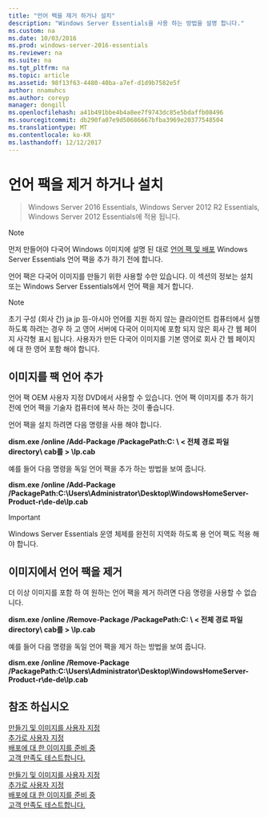 ```yaml
---
title: "언어 팩을 제거 하거나 설치"
description: "Windows Server Essentials을 사용 하는 방법을 설명 합니다."
ms.custom: na
ms.date: 10/03/2016
ms.prod: windows-server-2016-essentials
ms.reviewer: na
ms.suite: na
ms.tgt_pltfrm: na
ms.topic: article
ms.assetid: 98f13f63-4480-40ba-a7ef-d1d9b7582e5f
author: nnamuhcs
ms.author: coreyp
manager: dongill
ms.openlocfilehash: a41b491bbe4b4a8ee7f9743dc85e5bdaffb08496
ms.sourcegitcommit: db290fa07e9d50686667bfba3969e20377548504
ms.translationtype: MT
ms.contentlocale: ko-KR
ms.lasthandoff: 12/12/2017
---
```

# <a name="install-or-remove-language-packs"></a>언어 팩을 제거 하거나 설치

>Windows Server 2016 Essentials, Windows Server 2012 R2 Essentials, Windows Server 2012 Essentials에 적용 됩니다.

> [!NOTE]
>  먼저 만들어야 다국어 Windows 이미지에 설명 된 대로 [언어 팩 및 배포](https://technet.microsoft.com/library/hh824829) Windows Server Essentials 언어 팩을 추가 하기 전에 합니다.  
  
 언어 팩은 다국어 이미지를 만들기 위한 사용할 수만 있습니다. 이 섹션의 정보는 설치 또는 Windows Server Essentials에서 언어 팩을 제거 합니다.  
  
> [!NOTE]
>  초기 구성 (회사 간) ja jp 등-아시아 언어를 지원 하지 않는 클라이언트 컴퓨터에서 실행 하도록 하려는 경우 하 고 영어 서버에 다국어 이미지에 포함 되지 않은 회사 간 웹 페이지 사각형 표시 됩니다. 사용자가 만든 다국어 이미지를 기본 영어로 회사 간 웹 페이지에 대 한 영어 포함 해야 합니다.  
  
## <a name="adding-language-packs-to-an-image"></a>이미지를 팩 언어 추가  
 언어 팩 OEM 사용자 지정 DVD에서 사용할 수 있습니다. 언어 팩 이미지를 추가 하기 전에 언어 팩을 기술자 컴퓨터에 복사 하는 것이 좋습니다.  
  
 언어 팩을 설치 하려면 다음 명령을 사용 해야 합니다.  
  
 **dism.exe /online /Add-Package /PackagePath:C: \\ < 전체 경로 파일 directory\ cab를 > \lp.cab**  
  
 예를 들어 다음 명령을 독일 언어 팩을 추가 하는 방법을 보여 줍니다.  
  
 **dism.exe /online /Add-Package /PackagePath:C:\Users\Administrator\Desktop\WindowsHomeServer-Product-r\de-de\lp.cab**  
  
> [!IMPORTANT]
>  Windows Server Essentials 운영 체제를 완전히 지역화 하도록 용 언어 팩도 적용 해야 합니다.  
  
## <a name="removing-language-packs-from-an-image"></a>이미지에서 언어 팩을 제거  
 더 이상 이미지를 포함 하 여 원하는 언어 팩을 제거 하려면 다음 명령을 사용할 수 없습니다.  
  
 **dism.exe /online /Remove-Package /PackagePath:C: \\ < 전체 경로 파일 directory\ cab를 > \lp.cab**  
  
 예를 들어 다음 명령을 독일 언어 팩을 제거 하는 방법을 보여 줍니다.  
  
 **dism.exe /online /Remove-Package /PackagePath:C:\Users\Administrator\Desktop\WindowsHomeServer-Product-r\de-de\lp.cab**  
  
## <a name="see-also"></a>참조 하십시오  

 [만들기 및 이미지를 사용자 지정](Creating-and-Customizing-the-Image.md)   
 [추가로 사용자 지정](Additional-Customizations.md)   
 [배포에 대 한 이미지를 준비 중](Preparing-the-Image-for-Deployment.md)   
 [고객 만족도 테스트합니다.](Testing-the-Customer-Experience.md)

 [만들기 및 이미지를 사용자 지정](../install/Creating-and-Customizing-the-Image.md)   
 [추가로 사용자 지정](../install/Additional-Customizations.md)   
 [배포에 대 한 이미지를 준비 중](../install/Preparing-the-Image-for-Deployment.md)   
 [고객 만족도 테스트합니다.](../install/Testing-the-Customer-Experience.md)

